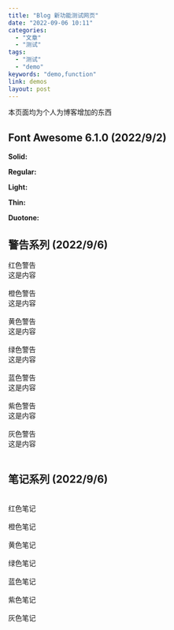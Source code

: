```yaml
---
title: "Blog 新功能测试网页"
date: "2022-09-06 10:11"
categories: 
  - "文章"
  - "测试"
tags:
  - "测试"
  -	"demo"
keywords: "demo,function"
link: demos
layout: post
---
```


本页面均为个人为博客增加的东西

## Font Awesome 6.1.0 (2022/9/2)

**Solid:** <i class="fa-solid fa-house"></i> <i class="fa-solid fa-envelope"></i>

**Regular:** <i class="fa-regular fa-house"></i> <i class="fa-regular fa-envelope"></i>

**Light:** <i class="fa-light fa-house"></i> <i class="fa-light fa-envelope"></i>

**Thin:** <i class="fa-thin fa-house"></i> <i class="fa-thin fa-envelope"></i>

**Duotone:** <i class="fa-duotone fa-house"></i> <i class="fa-duotone fa-envelope"></i>



## 警告系列 (2022/9/6)

<div class="wr">
  <div class="t">
    红色警告
  </div>
  <div class="c">
    这是内容
  </div>
</div>

<br>

<div class="wo">
  <div class="t">
    橙色警告
  </div>
  <div class="c">
    这是内容
  </div>
</div>

<br>

<div class="wy">
  <div class="t">
    黄色警告
  </div>
  <div class="c">
    这是内容
  </div>
</div>

<br>

<div class="wg">
  <div class="t">
    绿色警告
  </div>
  <div class="c">
    这是内容
  </div>
</div>

<br>

<div class="wb">
  <div class="t">
    蓝色警告
  </div>
  <div class="c">
    这是内容
  </div>
</div>

<br>

<div class="wp">
  <div class="t">
    紫色警告
  </div>
  <div class="c">
    这是内容
  </div>
</div>

<br>

<div class="wgra">
  <div class="t">
    灰色警告
  </div>
  <div class="c">
    这是内容
  </div>
</div>

<br>





## 笔记系列 (2022/9/6)



<br>

<div class="nr">
  红色笔记
</div>

<br>

<div class="no">
  橙色笔记
</div>

<br>

<div class="ny">
  黄色笔记
</div>

<br>

<div class="ng">
  绿色笔记
</div>

<br>

<div class="nb">
  蓝色笔记
</div>

<br>

<div class="np">
  紫色笔记
</div>

<br>

<div class="ngra">
 灰色笔记
</div>
<br>

<link href="/css/thin.min.css" rel="stylesheet" type="text/css">

<link href="/css/light.min.css" rel="stylesheet" type="text/css">
